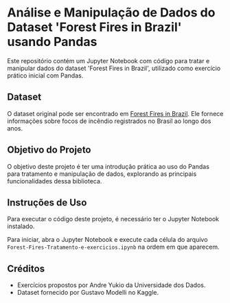 # Análise e Manipulação de Dados do Dataset 'Forest Fires in Brazil' usando Pandas

Este repositório contém um Jupyter Notebook com código para tratar e manipular dados do dataset 'Forest Fires in Brazil', utilizado como exercício prático inicial com Pandas.

## Dataset

O dataset original pode ser encontrado em [Forest Fires in Brazil](https://www.kaggle.com/datasets/gustavomodelli/forest-fires-in-brazil). Ele fornece informações sobre focos de incêndio registrados no Brasil ao longo dos anos.

## Objetivo do Projeto

O objetivo deste projeto é ter uma introdução prática ao uso do Pandas para tratamento e manipulação de dados, explorando as principais funcionalidades dessa biblioteca.

## Instruções de Uso

Para executar o código deste projeto, é necessário ter o Jupyter Notebook instalado.  

Para iniciar, abra o Jupyter Notebook e execute cada célula do arquivo `Forest-Fires-Tratamento-e-exercicios.ipynb` na ordem em que aparecem.

## Créditos

- Exercícios propostos por Andre Yukio da Universidade dos Dados.
- Dataset fornecido por Gustavo Modelli no Kaggle.

